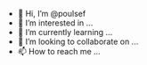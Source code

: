 - 👋 Hi, I’m @poulsef
- 👀 I’m interested in ...
- 🌱 I’m currently learning ...
- 💞️ I’m looking to collaborate on ...
- 📫 How to reach me ...

<!---
poulsef/poulsef is a ✨ special ✨ repository because its `README.md` (this file) appears on your GitHub profile.
You can click the Preview link to take a look at your changes.
--->
